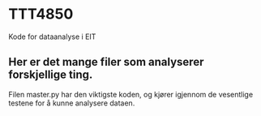 # TTT4850
Kode for dataanalyse i EIT

## Her er det mange filer som analyserer forskjellige ting.

Filen master.py har den viktigste koden, og kjører igjennom de vesentlige testene for å kunne analysere dataen.

